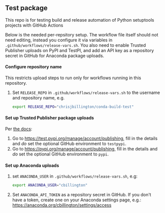 Test package
------------

This repo is for testing build and release automation of Python setuptools projects with
GitHub Actions

Below is the needed per-repsitory setup. The workflow file itself should not need
editing, instead you configure it via variables in `.github/workflows/release-vars.sh`.
You also need to enable Trusted Publisher uploads on PyPI and TestPI, and add an API key
as a repository secret in GitHub for Anaconda package uploads.

#### Configure repository name

This restricts upload steps to run only for workflows running in this repository.

1. Set `RELEASE_REPO` in `.github/workflows/release-vars.sh` to the username and
   repository name, e.g.
   ```bash
   export RELEASE_REPO="chrisjbillington/conda-build-test"
   ```

#### Set up Trusted Publisher package uploads

Per [the docs](https://packaging.python.org/en/latest/guides/publishing-package-distribution-releases-using-github-actions-ci-cd-workflows/):

1. Go to https://test.pypi.org/manage/account/publishing, fill in the details and *do*
   set the optional GitHub environment to `testpypi`.
2. Go to https://pypi.org/manage/account/publishing, fill in the details and *do*
   set the optional GitHub environment to `pypi`.

#### Set up Anaconda uploads

1. set `ANACONDA_USER` in `.github/workflows/release-vars.sh`, e.g:
   ```bash
   export ANACONDA_USER="cbillington"
   ```
2. Set `ANACONDA_API_TOKEN` as a repository secret in GitHub. If you don't have a token,
   create one on your Anaconda settings page, e.g.:
   https://anaconda.org/cbillington/settings/access
